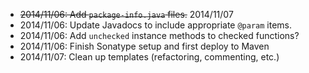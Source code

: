 - ~~2014/11/06: Add `package-info.java` files.~~ 2014/11/07
- 2014/11/06: Update Javadocs to include appropriate `@param` items.
- 2014/11/06: Add `unchecked` instance methods to checked functions?
- 2014/11/06: Finish Sonatype setup and first deploy to Maven
- 2014/11/07: Clean up templates (refactoring, commenting, etc.)
